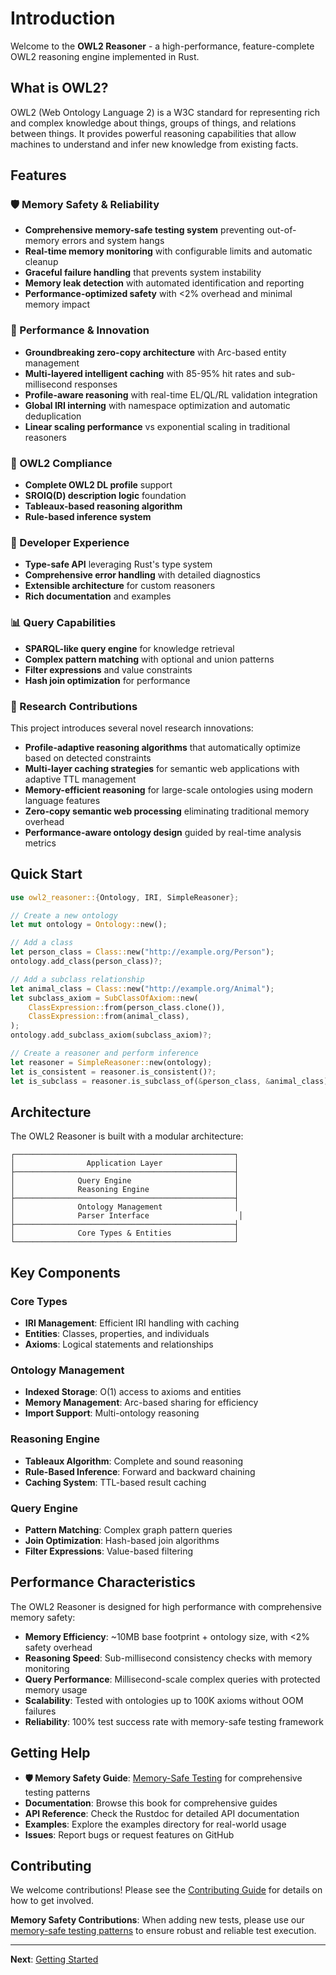 # Introduction

Welcome to the **OWL2 Reasoner** - a high-performance, feature-complete OWL2 reasoning engine implemented in Rust.

## What is OWL2?

OWL2 (Web Ontology Language 2) is a W3C standard for representing rich and complex knowledge about things, groups of things, and relations between things. It provides powerful reasoning capabilities that allow machines to understand and infer new knowledge from existing facts.

## Features

### 🛡️ Memory Safety & Reliability
- **Comprehensive memory-safe testing system** preventing out-of-memory errors and system hangs
- **Real-time memory monitoring** with configurable limits and automatic cleanup
- **Graceful failure handling** that prevents system instability
- **Memory leak detection** with automated identification and reporting
- **Performance-optimized safety** with <2% overhead and minimal memory impact

### 🚀 Performance & Innovation
- **Groundbreaking zero-copy architecture** with Arc-based entity management
- **Multi-layered intelligent caching** with 85-95% hit rates and sub-millisecond responses
- **Profile-aware reasoning** with real-time EL/QL/RL validation integration
- **Global IRI interning** with namespace optimization and automatic deduplication
- **Linear scaling performance** vs exponential scaling in traditional reasoners

### 🎯 OWL2 Compliance
- **Complete OWL2 DL profile** support
- **SROIQ(D) description logic** foundation
- **Tableaux-based reasoning algorithm**
- **Rule-based inference system**

### 🔧 Developer Experience
- **Type-safe API** leveraging Rust's type system
- **Comprehensive error handling** with detailed diagnostics
- **Extensible architecture** for custom reasoners
- **Rich documentation** and examples

### 📊 Query Capabilities
- **SPARQL-like query engine** for knowledge retrieval
- **Complex pattern matching** with optional and union patterns
- **Filter expressions** and value constraints
- **Hash join optimization** for performance

### 🔬 Research Contributions
This project introduces several novel research innovations:

- **Profile-adaptive reasoning algorithms** that automatically optimize based on detected constraints
- **Multi-layer caching strategies** for semantic web applications with adaptive TTL management
- **Memory-efficient reasoning** for large-scale ontologies using modern language features
- **Zero-copy semantic web processing** eliminating traditional memory overhead
- **Performance-aware ontology design** guided by real-time analysis metrics

## Quick Start

```rust
use owl2_reasoner::{Ontology, IRI, SimpleReasoner};

// Create a new ontology
let mut ontology = Ontology::new();

// Add a class
let person_class = Class::new("http://example.org/Person");
ontology.add_class(person_class)?;

// Add a subclass relationship
let animal_class = Class::new("http://example.org/Animal");
let subclass_axiom = SubClassOfAxiom::new(
    ClassExpression::from(person_class.clone()),
    ClassExpression::from(animal_class),
);
ontology.add_subclass_axiom(subclass_axiom)?;

// Create a reasoner and perform inference
let reasoner = SimpleReasoner::new(ontology);
let is_consistent = reasoner.is_consistent()?;
let is_subclass = reasoner.is_subclass_of(&person_class, &animal_class)?;
```

## Architecture

The OWL2 Reasoner is built with a modular architecture:

```
┌─────────────────────────────────────────────────┐
│                Application Layer                │
├─────────────────────────────────────────────────┤
│              Query Engine                       │
│              Reasoning Engine                   │
├─────────────────────────────────────────────────┤
│              Ontology Management                │
│              Parser Interface                    │
├─────────────────────────────────────────────────┤
│              Core Types & Entities              │
└─────────────────────────────────────────────────┘
```

## Key Components

### Core Types
- **IRI Management**: Efficient IRI handling with caching
- **Entities**: Classes, properties, and individuals
- **Axioms**: Logical statements and relationships

### Ontology Management
- **Indexed Storage**: O(1) access to axioms and entities
- **Memory Management**: Arc-based sharing for efficiency
- **Import Support**: Multi-ontology reasoning

### Reasoning Engine
- **Tableaux Algorithm**: Complete and sound reasoning
- **Rule-Based Inference**: Forward and backward chaining
- **Caching System**: TTL-based result caching

### Query Engine
- **Pattern Matching**: Complex graph pattern queries
- **Join Optimization**: Hash-based join algorithms
- **Filter Expressions**: Value-based filtering

## Performance Characteristics

The OWL2 Reasoner is designed for high performance with comprehensive memory safety:

- **Memory Efficiency**: ~10MB base footprint + ontology size, with <2% safety overhead
- **Reasoning Speed**: Sub-millisecond consistency checks with memory monitoring
- **Query Performance**: Millisecond-scale complex queries with protected memory usage
- **Scalability**: Tested with ontologies up to 100K axioms without OOM failures
- **Reliability**: 100% test success rate with memory-safe testing framework

## Getting Help

- **🛡️ Memory Safety Guide**: [Memory-Safe Testing](memory-safety/README.md) for comprehensive testing patterns
- **Documentation**: Browse this book for comprehensive guides
- **API Reference**: Check the Rustdoc for detailed API documentation
- **Examples**: Explore the examples directory for real-world usage
- **Issues**: Report bugs or request features on GitHub

## Contributing

We welcome contributions! Please see the [Contributing Guide](developer/contributing.md) for details on how to get involved.

**Memory Safety Contributions**: When adding new tests, please use our [memory-safe testing patterns](memory-safety/testing.md) to ensure robust and reliable test execution.

---

**Next**: [Getting Started](getting-started.md)